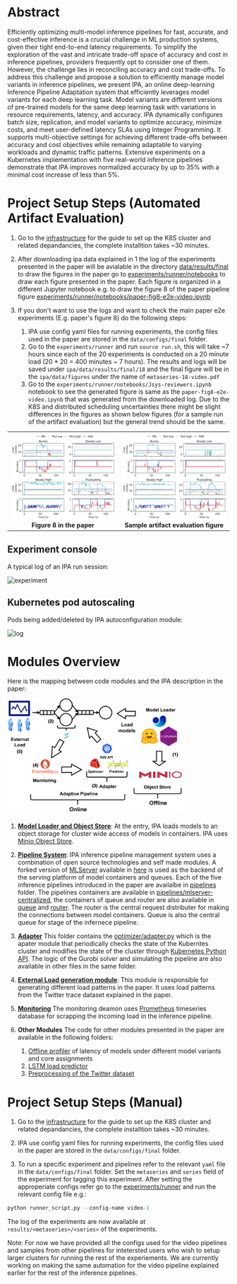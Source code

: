 # Abstract
Efficiently optimizing multi-model inference pipelines for fast, accurate, and cost-effective inference is a crucial challenge in ML production systems, given their tight end-to-end latency requirements. To simplify the exploration of the vast and intricate trade-off space of accuracy and cost in inference pipelines, providers frequently opt to consider one of them. However, the challenge lies in reconciling accuracy and cost trade-offs. To address this challenge and propose a solution to efficiently manage model variants in inference pipelines, we present IPA, an online deep-learning Inference Pipeline Adaptation system that efficiently leverages model variants for each deep learning task. Model variants are different versions of pre-trained models for the same deep learning task with variations in resource requirements, latency, and accuracy. IPA dynamically configures batch size, replication, and model variants to optimize accuracy, minimize costs, and meet user-defined latency SLAs using Integer Programming. It supports multi-objective settings for achieving different trade-offs between accuracy and cost objectives while remaining adaptable to varying workloads and dynamic traffic patterns. Extensive experiments on a Kubernetes implementation with five real-world inference pipelines demonstrate that IPA improves normalized accuracy by up to 35% with a minimal cost increase of less than 5%.

# Project Setup Steps (Automated Artifact Evaluation)
1. Go to the [infrastructure](/infrastructure/README.md) for the guide to set up the K8S cluster and related depandancies, the complete installtion takes ~30 minutes.

2. After downloading ipa data explained in 1 the log of the experiments presented in the paper will be avialable in the directory [data/results/final](data/results/final) to draw the figures in the paper go to [experiments/runner/notebooks](experiments/runner/notebooks) to draw each figure presented in the paper. Each figure is organized in a different Jupyter notebook e.g. to draw the figure 8 of the paper pipeline figure [experiments/runner/notebooks/paper-fig8-e2e-video.ipynb](experiments/runner/notebooks/paper-fig8-e2e-video.ipynb)

3. If you don't want to use the logs and want to check the main paper e2e experiments (E.g. paper's figure 8) do the following steps:
    1. IPA use config yaml files for running experiments, the config files used in the paper are stored in the `data/configs/final` folder.
    2. Go to the `experiments/runner` and run `source run.sh`, this will take ~7 hours since each of the 20 experiments is conducted on a 20 minute load (20 * 20 = 400 minutes ~ 7 hours). The results and logs will be saved under `ipa/data/results/final/18` and the final figure will be in the `ipa/data/figures` under the name of `metaseries-18-video.pdf`
    3. Go to the `experiments/runner/notebooks/Jsys-reviewers.ipynb` notebook to see the generated figure is same as the `paper-fig8-e2e-video.ipynb` that was generated from the downloaded log. Due to the K8S and distributed scheduling uncertainties there might be slight differences in the figures as shown below figures (for a sample run of the artifact evaluation) but the general trend should be the same.

<table style="width: 100%; border-collapse: collapse;">
  <tr>
    <td style="width: 50%; text-align: center;">
      <img src="doc-figs/paper-figure.png" alt="paper figure" width="500">
      <br>
      <strong>Figure 8 in the paper</strong>
    </td>
    <td style="width: 50%; text-align: center;">
      <img src="doc-figs/artifact-eval.png" alt="artifact evaluation" width="500">
      <br>
      <strong>Sample artifact evaluation figure</strong>
    </td>
  </tr>
</table>


## Experiment console
A typical log of an IPA run session:

![experiment](https://github.com/reconfigurable-ml-pipeline/ipa/assets/6298780/b7511930-dbf0-4dca-b1c2-c1a064232416)


## Kubernetes pod autoscaling
Pods being added/deleted by IPA autoconfiguration module:

![log](https://github.com/reconfigurable-ml-pipeline/ipa/assets/6298780/b43ea8d5-68d9-44b6-b452-c9486878c57e)

# Modules Overview

Here is the mapping between code modules and the IPA description in the paper:

<img src="doc-figs/mapping.png" alt="mapping" width="400">

1. [**Model Loader and Object Store**](models-to-minio): At the entry, IPA loads models to an object storage for cluster wide access of models in containers. IPA uses [Minio Object Store](https://min.io/).

2. [**Pipeline System**](pipelines): IPA inference pipeline management system uses a combination of open source technologies and self made modules. A forked version of [MLServer](https://mlserver.readthedocs.io/en/stable/) available in [here](MLServer) is used as the backend of the serving platform of model containers and queues. Each of the five inference pipelines introduced in the paper are availalbe in [pipelines](pipelines) folder. The pipelines containers are available in [pipelines/mlserver-centralized](pipelines/mlserver-centralized), the containers of queue and router are also available in [queue](pipelines/queue/) and [router](pipelines/router/). The router is the central request distributer for making the connections between model containers. Queue is also the central queue for stage of the infernece pipeline.

3. [**Adapter**](optimizer) This folder contains the [optimizer/adapter.py](optimizer/adapter.py) which is the apater module that periodically checks the state of the Kuberntes cluster and modifies the state of the cluster through [Kubernetes Python API](https://github.com/kubernetes-client/python). The logic of the Gurobi solver and simulating the pipeline are also available in other files in the same folder.

4. [**External Load generation module**](load_tester): This module is responsible for generating different load patterns in the paper. It uses load patterns from the Twitter trace dataset explained in the paper.

5. [**Monitoring**](experiments/utils/prometheus.py) The monitoring deamon uses [Prometheus](https://prometheus.io/) timeseries database for scrapping the incoming load in the inference pipeline.

6. **Other Modules** The code for other modules presented in the paper are available in the following folders:
    1. [Offline profiler](experiments/profiling/) of latency of models under different model variants and core assignments
    2. [LSTM load predictor](prediction-modules)
    3. [Preprocessing of the Twitter dataset](twitter-trace-preprocess)

# Project Setup Steps (Manual)

1. Go to the [infrastructure](/infrastructure/README.md) for the guide to set up the K8S cluster and related depandancies, the complete installtion takes ~30 minutes.

2. IPA use config yaml files for running experiments, the config files used in the paper are stored in the `data/configs/final` folder.

3. To run a specific experiment and pipelines refer to the relevant `yaml` file in the `data/configs/final` folder. Set the `metaseries` and `series` field of the experiment for tagging this experiment. After setting the approperiate configs refer go to the [experiments/runner](experiments/runner) and run the relevant config file e.g.:
```python
python runner_script.py --config-name video-1
```
The log of the experiments are now available at `results/<metaseries>/<series>` of the experiments.

Note: For now we have provided all the configs used for the video pipelines and samples from other pipelines for intetersted users who wish to setup larger clusters for running the rest of the experiements. We are currently working on making the same automation for the video pipeline explained earlier for the rest of the inference pipelines.
